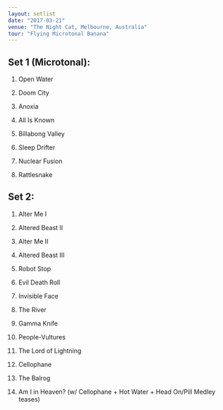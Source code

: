 ```yaml
---
layout: setlist
date: "2017-03-21"
venue: "The Night Cat, Melbourne, Australia"
tour: "Flying Microtonal Banana"
---
```



## Set 1 (Microtonal):

 1. Open Water

 2. Doom City

 3. Anoxia

 4. All Is Known

 5. Billabong Valley

 6. Sleep Drifter

 7. Nuclear Fusion

 8. Rattlesnake

## Set 2:

 1. Alter Me I

 2. Altered Beast II

 3. Alter Me II

 4. Altered Beast III

 5. Robot Stop

 6. Evil Death Roll

 7. Invisible Face

 8. The River

 9. Gamma Knife

10. People-Vultures

11. The Lord of Lightning

12. Cellophane

13. The Balrog

14. Am I in Heaven?
    (w/ Cellophane + Hot Water + Head On/Pill Medley teases)


